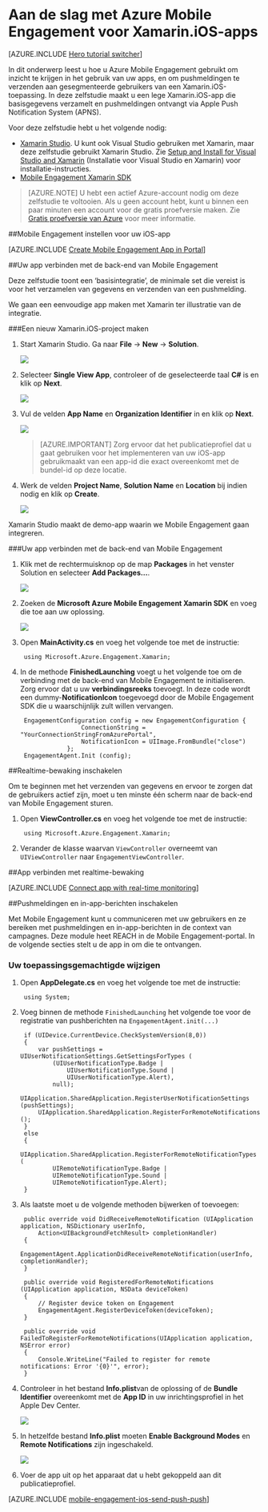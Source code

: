 <properties
    pageTitle="Aan de slag met Azure Mobile Engagement voor Xamarin.iOS"
    description="Informatie over het gebruik van Azure Mobile Engagement met analyses en pushmeldingen voor Xamarin.iOS-apps."
    services="mobile-engagement"
    documentationCenter="xamarin"
    authors="piyushjo"
    manager=""
    editor="" />

<tags
    ms.service="mobile-engagement"
    ms.workload="mobile"
    ms.tgt_pltfrm="mobile-xamarin-ios"
    ms.devlang="dotnet"
    ms.topic="hero-article"
    ms.date="08/19/2016"
    ms.author="piyushjo" />


# Aan de slag met Azure Mobile Engagement voor Xamarin.iOS-apps

[AZURE.INCLUDE [Hero tutorial switcher](../../includes/mobile-engagement-hero-tutorial-switcher.md)]

In dit onderwerp leest u hoe u Azure Mobile Engagement gebruikt om inzicht te krijgen in het gebruik van uw apps, en om pushmeldingen te verzenden aan gesegmenteerde gebruikers van een Xamarin.iOS-toepassing.
In deze zelfstudie maakt u een lege Xamarin.iOS-app die basisgegevens verzamelt en pushmeldingen ontvangt via Apple Push Notification System (APNS).

Voor deze zelfstudie hebt u het volgende nodig:

+ [Xamarin Studio](http://xamarin.com/studio). U kunt ook Visual Studio gebruiken met Xamarin, maar deze zelfstudie gebruikt Xamarin Studio. Zie [Setup and Install for Visual Studio and Xamarin](https://msdn.microsoft.com/library/mt613162.aspx) (Installatie voor Visual Studio en Xamarin) voor installatie-instructies. 
+ [Mobile Engagement Xamarin SDK](https://www.nuget.org/packages/Microsoft.Azure.Engagement.Xamarin/)

> [AZURE.NOTE] U hebt een actief Azure-account nodig om deze zelfstudie te voltooien. Als u geen account hebt, kunt u binnen een paar minuten een account voor de gratis proefversie maken. Zie [Gratis proefversie van Azure](https://azure.microsoft.com/pricing/free-trial/?WT.mc_id=A0E0E5C02&amp;returnurl=http%3A%2F%2Fazure.microsoft.com%2Fen-us%2Fdocumentation%2Farticles%2Fmobile-engagement-xamarin-ios-get-started) voor meer informatie.

##<a id="setup-azme"></a>Mobile Engagement instellen voor uw iOS-app

[AZURE.INCLUDE [Create Mobile Engagement App in Portal](../../includes/mobile-engagement-create-app-in-portal-new.md)]

##<a id="connecting-app"></a>Uw app verbinden met de back-end van Mobile Engagement

Deze zelfstudie toont een ‘basisintegratie’, de minimale set die vereist is voor het verzamelen van gegevens en verzenden van een pushmelding.

We gaan een eenvoudige app maken met Xamarin ter illustratie van de integratie.

###Een nieuw Xamarin.iOS-project maken

1. Start Xamarin Studio. Ga naar **File** -> **New** -> **Solution**. 

    ![][1]

2. Selecteer **Single View App**, controleer of de geselecteerde taal **C#** is en klik op **Next**.

    ![][2]

3. Vul de velden **App Name** en **Organization Identifier** in en klik op **Next**. 

    ![][3]

    > [AZURE.IMPORTANT] Zorg ervoor dat het publicatieprofiel dat u gaat gebruiken voor het implementeren van uw iOS-app gebruikmaakt van een app-id die exact overeenkomt met de bundel-id op deze locatie. 

4. Werk de velden **Project Name**, **Solution Name** en **Location** bij indien nodig en klik op **Create**.

    ![][4]
 
Xamarin Studio maakt de demo-app waarin we Mobile Engagement gaan integreren. 

###Uw app verbinden met de back-end van Mobile Engagement

1. Klik met de rechtermuisknop op de map **Packages** in het venster Solution en selecteer **Add Packages…**.

    ![][5]

2. Zoeken de **Microsoft Azure Mobile Engagement Xamarin SDK** en voeg die toe aan uw oplossing.  

    ![][6]
   
3. Open **MainActivity.cs** en voeg het volgende toe met de instructie:

        using Microsoft.Azure.Engagement.Xamarin;

4. In de methode **FinishedLaunching** voegt u het volgende toe om de verbinding met de back-end van Mobile Engagement te initialiseren. Zorg ervoor dat u uw **verbindingsreeks** toevoegt. In deze code wordt een dummy-**NotificationIcon** toegevoegd door de Mobile Engagement SDK die u waarschijnlijk zult willen vervangen. 

        EngagementConfiguration config = new EngagementConfiguration {
                        ConnectionString = "YourConnectionStringFromAzurePortal",
                        NotificationIcon = UIImage.FromBundle("close")
                    };
        EngagementAgent.Init (config);

##<a id="monitor"></a>Realtime-bewaking inschakelen

Om te beginnen met het verzenden van gegevens en ervoor te zorgen dat de gebruikers actief zijn, moet u ten minste één scherm naar de back-end van Mobile Engagement sturen.

1. Open **ViewController.cs** en voeg het volgende toe met de instructie:

        using Microsoft.Azure.Engagement.Xamarin;

2. Verander de klasse waarvan `ViewController` overneemt van `UIViewController` naar `EngagementViewController`. 

##<a id="monitor"></a>App verbinden met realtime-bewaking

[AZURE.INCLUDE [Connect app with real-time monitoring](../../includes/mobile-engagement-connect-app-with-monitor.md)]

##<a id="integrate-push"></a>Pushmeldingen en in-app-berichten inschakelen

Met Mobile Engagement kunt u communiceren met uw gebruikers en ze bereiken met pushmeldingen en in-app-berichten in de context van campagnes. Deze module heet REACH in de Mobile Engagement-portal.
In de volgende secties stelt u de app in om die te ontvangen.

### Uw toepassingsgemachtigde wijzigen

1. Open **AppDelegate.cs** en voeg het volgende toe met de instructie:

        using System; 

2. Voeg binnen de methode `FinishedLaunching` het volgende toe voor de registratie van pushberichten na `EngagementAgent.init(...)`

        if (UIDevice.CurrentDevice.CheckSystemVersion(8,0))
        {
            var pushSettings = UIUserNotificationSettings.GetSettingsForTypes (
                (UIUserNotificationType.Badge |
                    UIUserNotificationType.Sound |
                    UIUserNotificationType.Alert),
                null);
            UIApplication.SharedApplication.RegisterUserNotificationSettings (pushSettings);
            UIApplication.SharedApplication.RegisterForRemoteNotifications ();
        }
        else
        {
            UIApplication.SharedApplication.RegisterForRemoteNotificationTypes (
                UIRemoteNotificationType.Badge |
                UIRemoteNotificationType.Sound |
                UIRemoteNotificationType.Alert);
        }

3. Als laatste moet u de volgende methoden bijwerken of toevoegen:

        public override void DidReceiveRemoteNotification (UIApplication application, NSDictionary userInfo, 
            Action<UIBackgroundFetchResult> completionHandler)
        {
            EngagementAgent.ApplicationDidReceiveRemoteNotification(userInfo, completionHandler);
        }

        public override void RegisteredForRemoteNotifications (UIApplication application, NSData deviceToken)
        {
            // Register device token on Engagement
            EngagementAgent.RegisterDeviceToken(deviceToken);
        }

        public override void FailedToRegisterForRemoteNotifications(UIApplication application, NSError error)
        {
            Console.WriteLine("Failed to register for remote notifications: Error '{0}'", error);
        }

4. Controleer in het bestand **Info.plist**van de oplossing of de **Bundle Identifier** overeenkomt met de **App ID** in uw inrichtingsprofiel in het Apple Dev Center. 

    ![][7]

5. In hetzelfde bestand **Info.plist** moeten **Enable Background Modes** en **Remote Notifications** zijn ingeschakeld. 

    ![][8]

6. Voer de app uit op het apparaat dat u hebt gekoppeld aan dit publicatieprofiel. 

[AZURE.INCLUDE [mobile-engagement-ios-send-push-push](../../includes/mobile-engagement-ios-send-push.md)]

<!-- Images. -->
[1]: ./media/mobile-engagement-xamarin-ios-get-started/new-solution.png
[2]: ./media/mobile-engagement-xamarin-ios-get-started/app-type.png
[3]: ./media/mobile-engagement-xamarin-ios-get-started/configure-project-name.png
[4]: ./media/mobile-engagement-xamarin-ios-get-started/configure-project-confirm.png
[5]: ./media/mobile-engagement-xamarin-ios-get-started/add-nuget.png
[6]: ./media/mobile-engagement-xamarin-ios-get-started/add-nuget-azme.png
[7]: ./media/mobile-engagement-xamarin-ios-get-started/info-plist-confirm-bundle.png
[8]: ./media/mobile-engagement-xamarin-ios-get-started/info-plist-configure-push.png



<!--HONumber=Oct16_HO3-->


